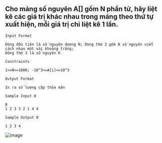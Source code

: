 ## Cho mảng số nguyên A[] gồm N phần tử, hãy liệt kê các giá trị khác nhau trong mảng theo thứ tự xuất hiện, mỗi giá trị chỉ liệt kê 1 lần.

`Input Format`

    Dòng đầu tiên là số nguyên dương N; Dòng thứ 2 gồm N số nguyên viết cách nhau một vài khoảng trắng; 
    Dòng thứ 3 là số nguyên K

`Constraints`

    1<=N<=1000; -10^3<=A[i]<=10^3

`Output Format`

    In ra số lượng cặp thỏa mãn

`Sample Input 0`

    8
    1 2 3 3 2 1 4 4 

`Sample Output 0`
  
    1 2 3 4 
    
![image](https://github.com/minchangggg/DSA/assets/125820144/6add8d03-8f1e-4944-9412-1d94abe1dcba)
